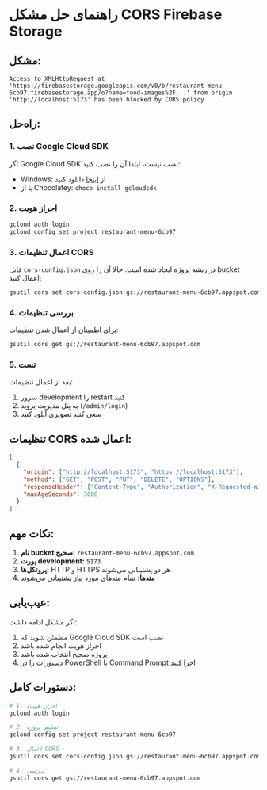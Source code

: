 # راهنمای حل مشکل CORS Firebase Storage

## مشکل:
```
Access to XMLHttpRequest at 'https://firebasestorage.googleapis.com/v0/b/restaurant-menu-6cb97.firebasestorage.app/o?name=food-images%2F...' from origin 'http://localhost:5173' has been blocked by CORS policy
```

## راه‌حل:

### 1. نصب Google Cloud SDK
اگر Google Cloud SDK نصب نیست، ابتدا آن را نصب کنید:
- Windows: از [اینجا](https://cloud.google.com/sdk/docs/install-sdk#windows) دانلود کنید
- یا از Chocolatey: `choco install gcloudsdk`

### 2. احراز هویت
```bash
gcloud auth login
gcloud config set project restaurant-menu-6cb97
```

### 3. اعمال تنظیمات CORS
فایل `cors-config.json` در ریشه پروژه ایجاد شده است. حالا آن را روی bucket اعمال کنید:

```bash
gsutil cors set cors-config.json gs://restaurant-menu-6cb97.appspot.com
```

### 4. بررسی تنظیمات
برای اطمینان از اعمال شدن تنظیمات:
```bash
gsutil cors get gs://restaurant-menu-6cb97.appspot.com
```

### 5. تست
بعد از اعمال تنظیمات:
1. سرور development را restart کنید
2. به پنل مدیریت بروید (`/admin/login`)
3. سعی کنید تصویری آپلود کنید

## تنظیمات CORS اعمال شده:

```json
[
  {
    "origin": ["http://localhost:5173", "https://localhost:5173"],
    "method": ["GET", "POST", "PUT", "DELETE", "OPTIONS"],
    "responseHeader": ["Content-Type", "Authorization", "X-Requested-With"],
    "maxAgeSeconds": 3600
  }
]
```

## نکات مهم:

1. **نام bucket صحیح:** `restaurant-menu-6cb97.appspot.com`
2. **پورت development:** `5173`
3. **پروتکل‌ها:** HTTP و HTTPS هر دو پشتیبانی می‌شوند
4. **متدها:** تمام متدهای مورد نیاز پشتیبانی می‌شوند

## عیب‌یابی:

اگر مشکل ادامه داشت:
1. مطمئن شوید که Google Cloud SDK نصب است
2. احراز هویت انجام شده باشد
3. پروژه صحیح انتخاب شده باشد
4. دستورات را در PowerShell یا Command Prompt اجرا کنید

## دستورات کامل:

```bash
# 1. احراز هویت
gcloud auth login

# 2. تنظیم پروژه
gcloud config set project restaurant-menu-6cb97

# 3. اعمال CORS
gsutil cors set cors-config.json gs://restaurant-menu-6cb97.appspot.com

# 4. بررسی
gsutil cors get gs://restaurant-menu-6cb97.appspot.com
```
